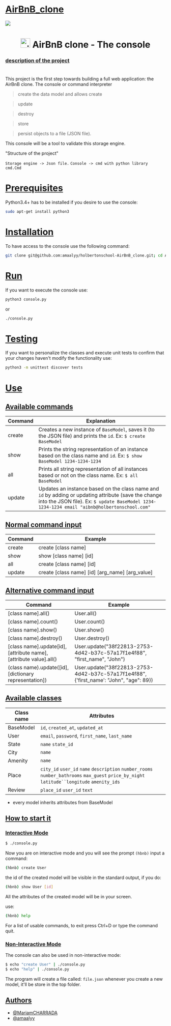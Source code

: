 # [AirBnB_clone](https://via.placeholder.com/10/00b48a?text=+)

<img align="center" src="https://i.ibb.co/d5N85Nh/hbnb.png">

<h1 align="center">
	<img alt="aitBnB" src="https://cdn.icon-icons.com/icons2/836/PNG/512/Airbnb_icon-icons.com_66791.png" height="30"/> AirBnB clone - The console
</h1>

### [description of the project](https://via.placeholder.com/10/00b48a?text=+)
# 

This project is the first step towards building a full web application: the AirBnB clone.
The console or command interpreter
 >create the data model and allows create

 >update 

 >destroy

 >store

 >persist objects to a file (JSON file).

  This console will be a tool to validate this storage engine.


"Structure of the project"

`Storage engine -> Json file.`
`Console -> cmd with python library cmd.Cmd`



# [Prerequisites](https://via.placeholder.com/10/00b48a?text=+)

Python3.4+ has to be installed if you desire to use the console:

```bash
sudo apt-get install python3
```

# [Installation](https://via.placeholder.com/10/00b48a?text=+)

To have access to the console use the following command:

```bash
git clone git@github.com:amaalyy/holbertonschool-AirBnB_clone.git; cd AirBnB_clone
```

# [Run](https://via.placeholder.com/10/00b48a?text=+)

If you want to execute the console use:

```bash
python3 console.py
```
or
```bash
./console.py
```

# [Testing](https://via.placeholder.com/10/00b48a?text=+)

If you want to personalize the classes and execute unit tests to confirm that your changes haven't modify the functionality use:

```bash
python3 -m unittest discover tests
```

# [Use](https://via.placeholder.com/10/00b48a?text=+)

## [Available commands](https://via.placeholder.com/10/00b48a?text=+)
|Command| Explanation |
|--|--|
| create | Creates a new instance of `BaseModel`, saves it (to the JSON file) and prints the `id`. Ex: `$ create BaseModel`  |
| show | Prints the string representation of an instance based on the class name and `id`. Ex: `$ show BaseModel 1234-1234-1234` |
| all | Prints all string representation of all instances based or not on the class name. Ex: `$ all BaseModel` |
| update | Updates an instance based on the class name and `id` by adding or updating attribute (save the change into the JSON file). Ex: `$ update BaseModel 1234-1234-1234 email "aibnb@holbertonschool.com"` |

## [Normal command input](https://via.placeholder.com/10/00b48a?text=+)

|Command| Example|
|--|--|
|create| create [class name] |
|show| show [class name] [id] |
|all| create [class name] [id]|
|update| create [class name] [id] [arg_name] [arg_value]|


## [Alternative command input](https://via.placeholder.com/10/00b48a?text=+)
|Command| Example|
|--|--|
|[class name].all()| User.all() |
|[class name].count()| User.count() |
|[class name].show()| User.show() |
|[class name].destroy()| User.destroy() |
|[class name].update[id], [attribute name], [attribute value].all()| User.update("38f22813-2753-4d42-b37c-57a17f1e4f88", "first_name", "John") |
|(class name).update([id], [dictionary representation])| User.update("38f22813-2753-4d42-b37c-57a17f1e4f88", {'first_name': "John", "age": 89}) |

## [Available classes](https://via.placeholder.com/10/00b48a?text=+)
|Class name| Attributes|
|--|--|
| BaseModel | `id`, `created_at`, `updated_at`  |
| User| `email`, `password`, `first_name`, `last_name` |
| State| `name` `state_id`|
| City| `name`  |
| Amenity | `name` |
| Place | `city_id` `user_id` `name` `description` `number_rooms` `number_bathrooms` `max_guest` `price_by_night` `latitude``longitude` `amenity_ids` |
| Review| `place_id` `user_id` `text` |

* every model inherits attributes from BaseModel

## [How to start it](https://via.placeholder.com/10/00b48a?text=+)

### [Interactive Mode](https://via.placeholder.com/10/00b48a?text=+)
```bash
$ ./console.py
```

Now you are on interactive mode and you will see the prompt `(hbnb)`
input a command:

```bash
(hbnb) create User
```
the id of the created model will be visible in the standard output, if you do:

```bash
(hbnb) show User [id]
```

All the attributes of the created model will be in your screen.

use: 

```bash
(hbnb) help
```
For a list of usable commands, to exit press Ctrl+D or type the command quit.

### [Non-Interactive Mode](https://via.placeholder.com/10/00b48a?text=+)

The console can also be used in non-interactive mode:

```bash
$ echo "create User" | ./console.py
$ echo "help" | ./console.py
```

The program will create a file called: `file.json` whenever you create a new model, it'll be store in the top folder.


## [Authors](https://via.placeholder.com/10/00b48a?text=+)

- [@MariamCHARRADA](https://www.github.com/MariamCHARRADA)
- [@amaalyy](https://www.github.com/amaalyy)
